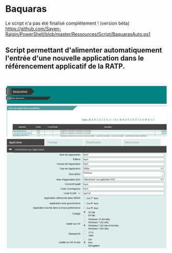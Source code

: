 # Baquaras
Le script n'a pas été finalisé complétement ! (version béta)
<br>
https://github.com/Sayen-Raigin/PowerShell/blob/master/Ressources/Script/BaquarasAuto.ps1

## Script permettant d'alimenter automatiquement l'entrée d'une nouvelle application dans le référencement applicatif de la RATP.

<br>

![alt text](../Ressources/IMG/BaquarasAuto.png)